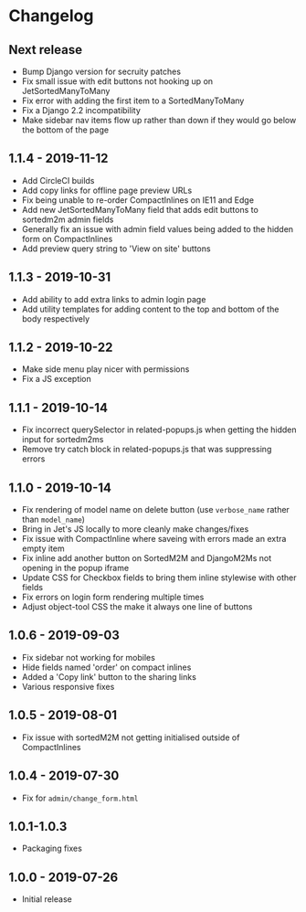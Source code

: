 # Changelog

## Next release
* Bump Django version for secruity patches
* Fix small issue with edit buttons not hooking up on JetSortedManyToMany
* Fix error with adding the first item to a SortedManyToMany
* Fix a Django 2.2 incompatibility
* Make sidebar nav items flow up rather than down if they would go below the bottom of the page

## 1.1.4 - 2019-11-12
* Add CircleCI builds
* Add copy links for offline page preview URLs
* Fix being unable to re-order CompactInlines on IE11 and Edge
* Add new JetSortedManyToMany field that adds edit buttons to sortedm2m admin fields
* Generally fix an issue with admin field values being added to the hidden form on CompactInlines
* Add preview query string to 'View on site' buttons

## 1.1.3 - 2019-10-31
* Add ability to add extra links to admin login page
* Add utility templates for adding content to the top and bottom of the body respectively

## 1.1.2 - 2019-10-22
* Make side menu play nicer with permissions
* Fix a JS exception

## 1.1.1 - 2019-10-14
* Fix incorrect querySelector in related-popups.js when getting the hidden input for sortedm2ms
* Remove try catch block in related-popups.js that was suppressing errors

## 1.1.0 - 2019-10-14
* Fix rendering of model name on delete button (use `verbose_name` rather than `model_name`)
* Bring in Jet's JS locally to more cleanly make changes/fixes
* Fix issue with CompactInline where saveing with errors made an extra empty item
* Fix inline add another button on SortedM2M and DjangoM2Ms not opening in the popup iframe
* Update CSS for Checkbox fields to bring them inline stylewise with other fields
* Fix errors on login form rendering multiple times
* Adjust object-tool CSS the make it always one line of buttons

## 1.0.6 - 2019-09-03
* Fix sidebar not working for mobiles
* Hide fields named 'order' on compact inlines
* Added a 'Copy link' button to the sharing links
* Various responsive fixes

## 1.0.5 - 2019-08-01
* Fix issue with sortedM2M not getting initialised outside of CompactInlines

## 1.0.4 - 2019-07-30
* Fix for `admin/change_form.html`

## 1.0.1-1.0.3
* Packaging fixes

## 1.0.0 - 2019-07-26
* Initial release
